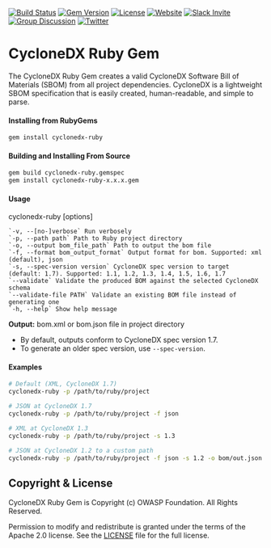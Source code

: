 [![Build Status](https://github.com/CycloneDX/cyclonedx-ruby-gem/workflows/Ruby%20CI/badge.svg)](https://github.com/CycloneDX/cyclonedx-ruby-gem/actions?workflow=Ruby+CI)
[![Gem Version](https://badge.fury.io/rb/cyclonedx-ruby.svg)](https://badge.fury.io/rb/cyclonedx-ruby)
[![License](https://img.shields.io/badge/license-Apache%202.0-brightgreen.svg)][License]
[![Website](https://img.shields.io/badge/https://-cyclonedx.org-blue.svg)](https://cyclonedx.org/)
[![Slack Invite](https://img.shields.io/badge/Slack-Join-blue?logo=slack&labelColor=393939)](https://cyclonedx.org/slack/invite)
[![Group Discussion](https://img.shields.io/badge/discussion-groups.io-blue.svg)](https://groups.io/g/CycloneDX)
[![Twitter](https://img.shields.io/twitter/url/http/shields.io.svg?style=social&label=Follow)](https://twitter.com/CycloneDX_Spec)


# CycloneDX Ruby Gem

The CycloneDX Ruby Gem creates a valid CycloneDX Software Bill of Materials (SBOM) from all project dependencies. CycloneDX is a lightweight SBOM specification that is easily created, human-readable, and simple to parse. 

#### Installing from RubyGems

```bash
gem install cyclonedx-ruby 
```

#### Building and Installing From Source

```bash
gem build cyclonedx-ruby.gemspec
gem install cyclonedx-ruby-x.x.x.gem 
```

#### Usage
cyclonedx-ruby [options]

    `-v, --[no-]verbose` Run verbosely
    `-p, --path path` Path to Ruby project directory
    `-o, --output bom_file_path` Path to output the bom file
    `-f, --format bom_output_format` Output format for bom. Supported: xml (default), json
    `-s, --spec-version version` CycloneDX spec version to target (default: 1.7). Supported: 1.1, 1.2, 1.3, 1.4, 1.5, 1.6, 1.7
    `--validate` Validate the produced BOM against the selected CycloneDX schema
    `--validate-file PATH` Validate an existing BOM file instead of generating one
    `-h, --help` Show help message

**Output:** bom.xml or bom.json file in project directory

- By default, outputs conform to CycloneDX spec version 1.7.
- To generate an older spec version, use `--spec-version`.

#### Examples
```bash
# Default (XML, CycloneDX 1.7)
cyclonedx-ruby -p /path/to/ruby/project

# JSON at CycloneDX 1.7
cyclonedx-ruby -p /path/to/ruby/project -f json

# XML at CycloneDX 1.3
cyclonedx-ruby -p /path/to/ruby/project -s 1.3

# JSON at CycloneDX 1.2 to a custom path
cyclonedx-ruby -p /path/to/ruby/project -f json -s 1.2 -o bom/out.json
```


Copyright & License
-------------------

CycloneDX Ruby Gem is Copyright (c) OWASP Foundation. All Rights Reserved.

Permission to modify and redistribute is granted under the terms of the Apache 2.0 license. See the [LICENSE] file for the full license.

[License]: https://github.com/CycloneDX/cyclonedx-ruby-gem/blob/master/LICENSE
